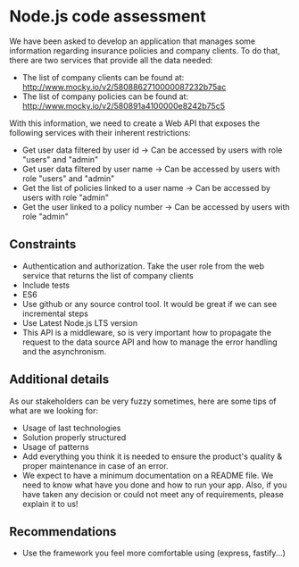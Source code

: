 # Node.js code assessment

We have been asked to develop an application that manages some information regarding insurance policies and company clients. To do that, there are two services that provide all the data needed:
- The list of company clients can be found at: http://www.mocky.io/v2/5808862710000087232b75ac
- The list of company policies can be found at: http://www.mocky.io/v2/580891a4100000e8242b75c5

With this information, we need to create a Web API that exposes the following
services with their inherent restrictions:
- Get user data filtered by user id -> Can be accessed by users with role "users" and "admin"
- Get user data filtered by user name -> Can be accessed by users with role "users" and "admin"
- Get the list of policies linked to a user name -> Can be accessed by users with role "admin"
- Get the user linked to a policy number -> Can be accessed by users with role "admin"

## Constraints

- Authentication and authorization. Take the user role from the web service that returns the list of company clients
- Include tests
- ES6
- Use github or any source control tool. It would be great if we can see incremental steps
- Use Latest Node.js LTS version
- This API is a middleware, so is very important how to propagate the request to the data source API and how to manage the error handling and the asynchronism.

## Additional details

As our stakeholders can be very fuzzy sometimes, here are some tips of what are we looking for:
- Usage of last technologies
- Solution properly structured
- Usage of patterns
- Add everything you think it is needed to ensure the product's quality & proper maintenance in case of an error.
- We expect to have a minimum documentation on a README file. We need to know what have you done and how to run your app. Also, if you have taken any decision or could not meet any of requirements, please explain it to us!

## Recommendations

- Use the framework you feel more comfortable using (express, fastify...)

